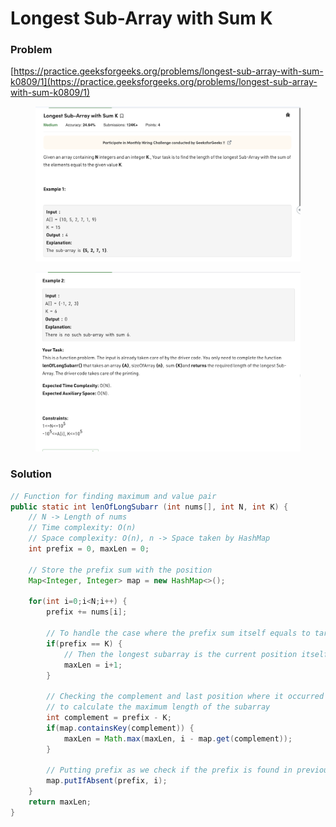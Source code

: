 # Longest Sub-Array with Sum K

### Problem

[https://practice.geeksforgeeks.org/problems/longest-sub-array-with-sum-k0809/1](https://practice.geeksforgeeks.org/problems/longest-sub-array-with-sum-k0809/1)

<figure><img src="../../.gitbook/assets/image (28) (1).png" alt=""><figcaption></figcaption></figure>

<figure><img src="../../.gitbook/assets/image (11) (1).png" alt=""><figcaption></figcaption></figure>

### Solution

```java
// Function for finding maximum and value pair
public static int lenOfLongSubarr (int nums[], int N, int K) {
    // N -> Length of nums
    // Time complexity: O(n)
    // Space complexity: O(n), n -> Space taken by HashMap
    int prefix = 0, maxLen = 0;
    
    // Store the prefix sum with the position
    Map<Integer, Integer> map = new HashMap<>();
    
    for(int i=0;i<N;i++) {
        prefix += nums[i];
        
        // To handle the case where the prefix sum itself equals to target sum
        if(prefix == K) { 
            // Then the longest subarray is the current position itself
            maxLen = i+1;
        }
        
        // Checking the complement and last position where it occurred
        // to calculate the maximum length of the subarray
        int complement = prefix - K;
        if(map.containsKey(complement)) {
            maxLen = Math.max(maxLen, i - map.get(complement));
        }
        
        // Putting prefix as we check if the prefix is found in previous positions
        map.putIfAbsent(prefix, i);
    }
    return maxLen;
}
```

